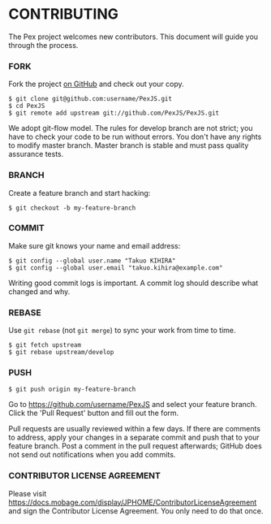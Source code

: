 # CONTRIBUTING

The Pex project welcomes new contributors.  This document will guide you
through the process.


### FORK

Fork the project [on GitHub](https://github.com/PexJS/PexJS) and check out
your copy.

```
$ git clone git@github.com:username/PexJS.git
$ cd PexJS
$ git remote add upstream git://github.com/PexJS/PexJS.git
```

We adopt git-flow model. The rules for develop branch are not strict; you have to
check your code to be run without errors. You don't have any rights to modify
master branch. Master branch is stable and must pass quality assurance tests.


### BRANCH

Create a feature branch and start hacking:

```
$ git checkout -b my-feature-branch
```

### COMMIT

Make sure git knows your name and email address:

```
$ git config --global user.name "Takuo KIHIRA"
$ git config --global user.email "takuo.kihira@example.com"
```

Writing good commit logs is important.  A commit log should describe what
changed and why. 


### REBASE

Use `git rebase` (not `git merge`) to sync your work from time to time.

```
$ git fetch upstream
$ git rebase upstream/develop
```


### PUSH

```
$ git push origin my-feature-branch
```

Go to https://github.com/username/PexJS and select your feature branch.  Click
the 'Pull Request' button and fill out the form.

Pull requests are usually reviewed within a few days.  If there are comments
to address, apply your changes in a separate commit and push that to your
feature branch.  Post a comment in the pull request afterwards; GitHub does
not send out notifications when you add commits.


### CONTRIBUTOR LICENSE AGREEMENT

Please visit https://docs.mobage.com/display/JPHOME/ContributorLicenseAgreement
and sign the Contributor License Agreement.  You only need to do that once.
